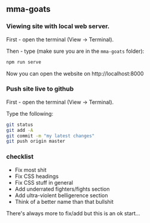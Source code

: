 ## mma-goats

### Viewing site with local web server.

First - open the terminal (View -> Terminal).

Then - type (make sure you are in the `mma-goats` folder):

```bash
npm run serve
```

Now you can open the website on http://localhost:8000

### Push site live to github

First - open the terminal (View -> Terminal).

Type the following:

```bash
git status
git add -A
git commit -m "my latest changes"
git push origin master
```

### checklist

- Fix most shit
- Fix CSS headings 
- Fix CSS stuff in general
- Add underrated fighters/fights section
- Add ultra-violent belligerence section
- Think of a better name than that bullshit

There's always more to fix/add but this is an ok start... 
